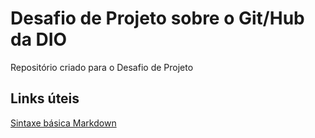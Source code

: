 # Desafio de Projeto sobre o Git/Hub da DIO
Repositório criado para o Desafio de Projeto

## Links úteis
[Sintaxe básica Markdown](https://www.markdownguide.org/basic-syntax/)